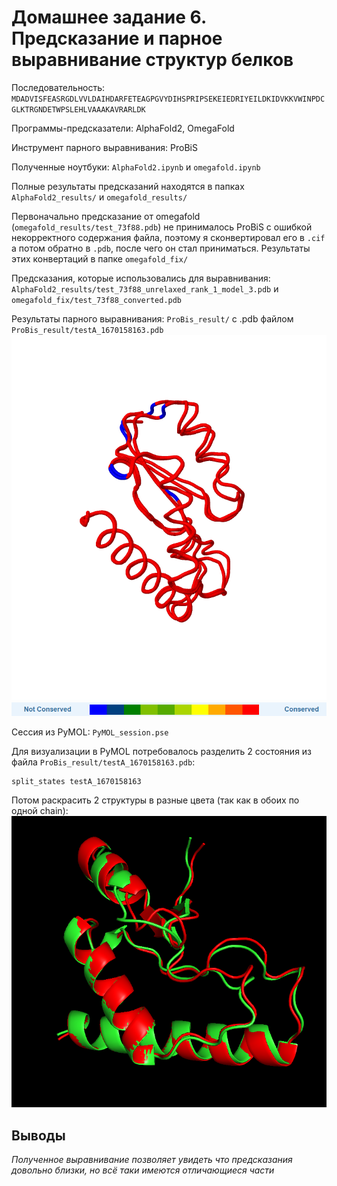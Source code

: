 # Домашнее задание 6. Предсказание и парное выравнивание структур белков

Последовательность: `MDADVISFEASRGDLVVLDAIHDARFETEAGPGVYDIHSPRIPSEKEIEDRIYEILDKIDVKKVWINPDCGLKTRGNDETWPSLEHLVAAAKAVRARLDK`

Программы-предсказатели: AlphaFold2, OmegaFold

Инструмент парного выравнивания: ProBiS

Полученные ноутбуки: `AlphaFold2.ipynb` и `omegafold.ipynb`

Полные результаты предсказаний находятся в папках `AlphaFold2_results/` и `omegafold_results/`

Первоначально предсказание от omegafold (`omegafold_results/test_73f88.pdb`) не принималось ProBiS с ошибкой некорректного содержания файла, поэтому я сконвертировал его в `.cif` а потом обратно в `.pdb`, после чего он стал приниматься. Результаты этих конвертаций в папке `omegafold_fix/`

Предсказания, которые использовались для выравнивания: `AlphaFold2_results/test_73f88_unrelaxed_rank_1_model_3.pdb` и `omegafold_fix/test_73f88_converted.pdb`

Результаты парного выравнивания: `ProBis_result/` c .pdb файлом `ProBis_result/testA_1670158163.pdb`
![](ProBis_result/picture_testA_72060.png)
![](ProBis_result/bar.png)

Сессия из PyMOL: `PyMOL_session.pse`

Для визуализации в PyMOL потребовалось разделить 2 состояния из файла `ProBis_result/testA_1670158163.pdb`:
```
split_states testA_1670158163
```

Потом раскрасить 2 структуры в разные цвета (так как в обоих по одной chain):
![visualization](alignment_visualization.png)

## Выводы
*Полученное выравнивание позволяет увидеть что предсказания довольно близки, но всё таки имеются отличающиеся части*